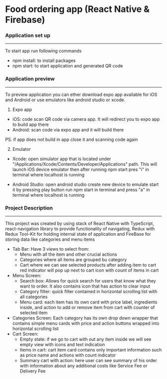 # Food ordering app (React Native & Firebase)

### Application set up

---

To start app run following commands

- npm install: to install packages
- npm start: to start application and generated QR code

### Application preview

---

To preview application you can ether download expo app available for iOS and Android or use emulators like android studio or xcode.

1. Expo app

- iOS: code scan QR code via camera app. It will redirect you to expo app to build app there
- Android: scan code via expo app and it will build there

PS. if app does not build in app close it and scanning code again

2. Emulator

- Xcode: open simulator app that is located under "/Applications/Xcode/Contents/Developer/Applications" path. This will launch iOS device emulator then after running npm start pres "i" in terminal where localhost is running

- Android Studio: open android studio create new device to emulate start it by pressing play button run npm start in terminal and press "a" in terminal where localhost is running

### Project Description

---

This project was created by using stack of React Native with TypeScript, react-navigation library to provide functionality of navigating, Redux with Redux Tool-Kit for holding internal state of application and FireBase for storing data like categories and menu items

- Tab Bar: Have 3 views to select from:
  - Menu with all the item and other crucial actions
  - Categories where all items are grouped bu category
  - Cart where we can see selected products after adding item to cart red indicator will pop up next to cart icon with count of items in cart
- Menu Screen:
  - Search box: Allows for quick search for users that know what they want to order. It also contains icon that has action to clear input
  - Category filter: quick filter contained in horizontal scrolling list with all categories
  - Menu card: each item has its own card with price label, ingredients inside, and action to add or remove item from cart with counter of selected item
- Categories Screen: Each category has its own drop down wrapper that contains simple menu cards with price and action buttons wrapped into horizontal scrolling list
- Cart Screen:
  - Empty state: if we go to cart with out any item inside we will see empty view with icons and text indication
  - Items in cart: cart item card contains only important information such as price name and actions with count indicator
  - Summary cart with action: here user can see summary of his order with information about any additional costs like Service Fee or Delivery Fee
